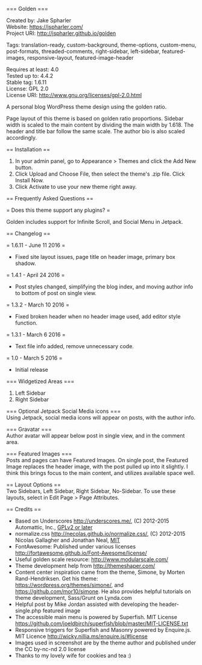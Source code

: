 === Golden ===

Created by: Jake Spharler<br />
Website: https://jspharler.com/<br />
Project URI: http://jspharler.github.io/golden

Tags: translation-ready, custom-background, theme-options, custom-menu, post-formats, threaded-comments, right-sidebar, left-sidebar, featured-images, responsive-layout, featured-image-header

Requires at least: 4.0<br />
Tested up to: 4.4.2<br />
Stable tag: 1.6.11<br />
License: GPL 2.0<br />
License URI: http://www.gnu.org/licenses/gpl-2.0.html

A personal blog WordPress theme design using the golden ratio. 

Page layout of this theme is based on golden ratio proportions.  Sidebar width is scaled to the main content by dividing the main width by 1.618.  The header and title bar follow the same scale.  The author bio is also scaled accordingly. 


== Installation ==
	
1. In your admin panel, go to Appearance > Themes and click the Add New button.
2. Click Upload and Choose File, then select the theme's .zip file. Click Install Now.
3. Click Activate to use your new theme right away.

== Frequently Asked Questions ==

= Does this theme support any plugins? =

Golden includes support for Infinite Scroll, and Social Menu in Jetpack.

== Changelog ==

= 1.6.11 - June 11 2016 =
* Fixed site layout issues, page title on header image, primary box shadow.

= 1.4.1 - April 24 2016 =
* Post styles changed, simplifying the blog index, and moving author info to bottom of post on single view.

= 1.3.2 - March 10 2016 =
* Fixed broken header when no header image used, add editor style function.

= 1.3.1 - March 6 2016 =
* Text file info added, remove unnecessary code.

= 1.0 - March 5 2016 =
* Initial release

=== Widgetized Areas ===<br />
1. Left Sidebar<br />
2. Right Sidebar

=== Optional Jetpack Social Media icons ===<br />
Using Jetpack, social media icons will appear on posts, with the author info.

=== Gravatar ===<br />
Author avatar will appear below post in single view, and in the comment area.

=== Featured Images ===<br />
Posts and pages can have Featured Images. On single post, the Featured Image replaces the header image, with the post pulled up into it slightly.  I think this brings focus to the main content, and utilizes available space well.

== Layout Options ==<br />
Two Sidebars, Left Sidebar, Right Sidebar, No-Sidebar.  To use these layouts, select in Edit Page > Page Attributes.

== Credits ==

* Based on Underscores http://underscores.me/, (C) 2012-2015 Automattic, Inc., [GPLv2 or later](https://www.gnu.org/licenses/gpl-2.0.html)
* normalize.css http://necolas.github.io/normalize.css/, (C) 2012-2015 Nicolas Gallagher and Jonathan Neal, [MIT](http://opensource.org/licenses/MIT)
* FontAwesome: Published under various licenses http://fortawesome.github.io/Font-Awesome/license/
* Useful golden scale resource:  http://www.modularscale.com/
* Theme development help from http://themeshaper.com/
* Content center inspiration came from the theme, Simone, by Morten Rand-Hendriksen.  Get his theme: https://wordpress.org/themes/simone/, and https://github.com/mor10/simone.  He also provides helpful tutorials on theme development, Sass/Grunt on Lynda.com
* Helpful post by Mike Jordan assisted with developing the header-single.php featured image <!-- http://www.mikejohnsondesign.com/add-wordpress-featured-image-as-background-image/ -->
* The accessible main menu is powered by Superfish. MIT License https://github.com/joeldbirch/superfish/blob/master/MIT-LICENSE.txt
* Responsive triggers for Superfish and Masonry powered by Enquire.js. MIT Licence http://wicky.nillia.ms/enquire.js/#license
* Images used in screenshot are by the theme author and published under the CC by-nc-nd 2.0 license
* Thanks to my lovely wife for cookies and tea :)

